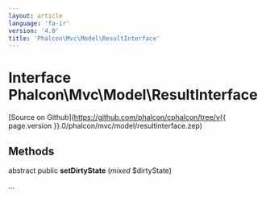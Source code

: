 ```yaml
---
layout: article
language: 'fa-ir'
version: '4.0'
title: 'Phalcon\Mvc\Model\ResultInterface'
---
```

# Interface **Phalcon\Mvc\Model\ResultInterface**

[Source on Github](https://github.com/phalcon/cphalcon/tree/v{{ page.version }}.0/phalcon/mvc/model/resultinterface.zep)

## Methods

abstract public **setDirtyState** (*mixed* $dirtyState)

...